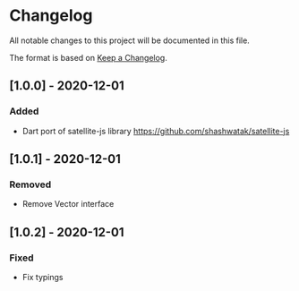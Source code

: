 # Changelog

All notable changes to this project will be documented in this file.

The format is based on [Keep a Changelog](https://keepachangelog.com/en/1.0.0/).

## [1.0.0] - 2020-12-01

### Added

- Dart port of satellite-js library https://github.com/shashwatak/satellite-js

## [1.0.1] - 2020-12-01

### Removed

- Remove Vector interface
## [1.0.2] - 2020-12-01

### Fixed

- Fix typings
